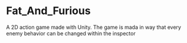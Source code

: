 # Fat_And_Furious
A 2D action game made with Unity. The game is mada in way that every enemy behavior can be changed within the inspector
